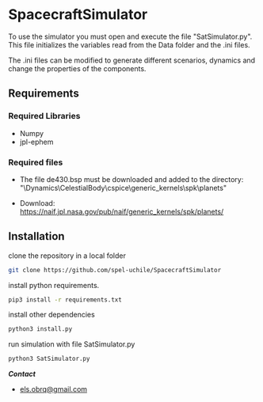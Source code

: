 # SpacecraftSimulator

To use the simulator you must open and execute the file "SatSimulator.py". This file initializes the variables read from the Data folder and the .ini files.

The .ini files can be modified to generate different scenarios, dynamics and change the properties of the components.


## Requirements

### Required Libraries
 - Numpy
 - jpl-ephem

### Required files
 - The file de430.bsp must be downloaded and added to the directory:
"\Dynamics\CelestialBody\cspice\generic_kernels\spk\planets\"

 - Download:
 https://naif.jpl.nasa.gov/pub/naif/generic_kernels/spk/planets/


## Installation
clone the repository in a local folder

```bash
git clone https://github.com/spel-uchile/SpacecraftSimulator
```
install python requirements.

```bash
pip3 install -r requirements.txt
```
install other dependencies
```bash
python3 install.py
```
run simulation with file SatSimulator.py
```bash
python3 SatSimulator.py
```

***Contact***

- els.obrq@gmail.com

